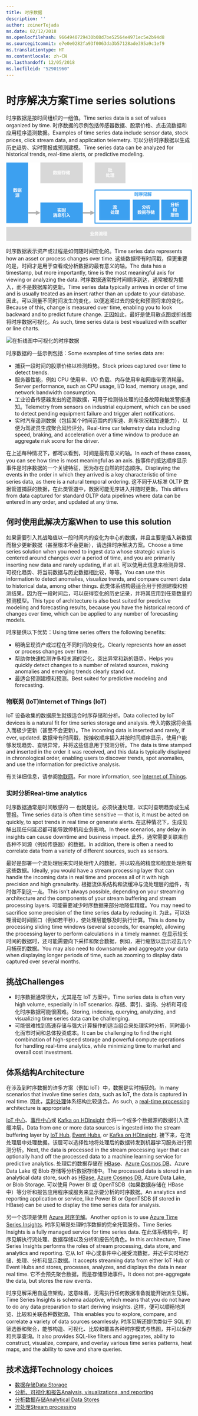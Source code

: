 ```yaml
---
title: 时序数据
description: ''
author: zoinerTejada
ms.date: 02/12/2018
ms.openlocfilehash: 9664940729430b08d7be52564e4971ec5e2b94d8
ms.sourcegitcommit: e7e0e0282fa93f0063da3b57128ade395a9c1ef9
ms.translationtype: HT
ms.contentlocale: zh-CN
ms.lasthandoff: 12/05/2018
ms.locfileid: "52901960"
---
```

# <a name="time-series-solutions"></a><span data-ttu-id="b9fd6-102">时序解决方案</span><span class="sxs-lookup"><span data-stu-id="b9fd6-102">Time series solutions</span></span>

<span data-ttu-id="b9fd6-103">时序数据是按时间组织的一组值。</span><span class="sxs-lookup"><span data-stu-id="b9fd6-103">Time series data is a set of values organized by time.</span></span> <span data-ttu-id="b9fd6-104">时序数据的示例包括传感器数据、股票价格、点击流数据和应用程序遥测数据。</span><span class="sxs-lookup"><span data-stu-id="b9fd6-104">Examples of time series data include sensor data, stock prices, click stream data, and application telemetry.</span></span> <span data-ttu-id="b9fd6-105">可以分析时序数据以生成历史趋势、实时警报或预测建模。</span><span class="sxs-lookup"><span data-stu-id="b9fd6-105">Time series data can be analyzed for historical trends, real-time alerts, or predictive modeling.</span></span>

![时序见解](./images/time-series-insights.png) 

<span data-ttu-id="b9fd6-107">时序数据表示资产或过程是如何随时间变化的。</span><span class="sxs-lookup"><span data-stu-id="b9fd6-107">Time series data represents how an asset or process changes over time.</span></span> <span data-ttu-id="b9fd6-108">这些数据带有时间戳，但更重要的是，时间才是用于查看或分析数据的最有意义的轴。</span><span class="sxs-lookup"><span data-stu-id="b9fd6-108">The data has a timestamp, but more importantly, time is the most meaningful axis for viewing or analyzing the data.</span></span> <span data-ttu-id="b9fd6-109">时序数据通常按时间顺序到达，通常被视为插入，而不是数据库的更新。</span><span class="sxs-lookup"><span data-stu-id="b9fd6-109">Time series data typically arrives in order of time and is usually treated as an insert rather than an update to your database.</span></span> <span data-ttu-id="b9fd6-110">因此，可以测量不同时间发生的变化，以便追溯过去的变化和预测将来的变化。</span><span class="sxs-lookup"><span data-stu-id="b9fd6-110">Because of this, change is measured over time, enabling you to look backward and to predict future change.</span></span> <span data-ttu-id="b9fd6-111">正因如此，最好是使用散点图或折线图将时序数据可视化。</span><span class="sxs-lookup"><span data-stu-id="b9fd6-111">As such, time series data is best visualized with scatter or line charts.</span></span>

![在折线图中可视化的时序数据](./images/time-series-chart.png)

<span data-ttu-id="b9fd6-113">时序数据的一些示例包括：</span><span class="sxs-lookup"><span data-stu-id="b9fd6-113">Some examples of time series data are:</span></span>

- <span data-ttu-id="b9fd6-114">捕获一段时间的股票价格以检测趋势。</span><span class="sxs-lookup"><span data-stu-id="b9fd6-114">Stock prices captured over time to detect trends.</span></span>
- <span data-ttu-id="b9fd6-115">服务器性能，例如 CPU 使用率、I/O 负载、内存使用率和网络带宽消耗量。</span><span class="sxs-lookup"><span data-stu-id="b9fd6-115">Server performance, such as CPU usage, I/O load, memory usage, and network bandwidth consumption.</span></span>
- <span data-ttu-id="b9fd6-116">工业设备传感器发出的遥测数据，可用于检测待处理的设备故障和触发警报通知。</span><span class="sxs-lookup"><span data-stu-id="b9fd6-116">Telemetry from sensors on industrial equipment, which can be used to detect pending equipment failure and trigger alert notifications.</span></span>
- <span data-ttu-id="b9fd6-117">实时汽车遥测数据（包括某个时间范围内的车速、刹车状况和加速能力），以便为驾驶员生成聚合风险评分。</span><span class="sxs-lookup"><span data-stu-id="b9fd6-117">Real-time car telemetry data including speed, braking, and acceleration over a time window to produce an aggregate risk score for the driver.</span></span>

<span data-ttu-id="b9fd6-118">在上述每种情况下，都可以看到，时间是最有意义的轴。</span><span class="sxs-lookup"><span data-stu-id="b9fd6-118">In each of these cases, you can see how time is most meaningful as an axis.</span></span> <span data-ttu-id="b9fd6-119">按事件的抵达顺序显示事件是时序数据的一个关键特征，因为存在自然的时态顺序。</span><span class="sxs-lookup"><span data-stu-id="b9fd6-119">Displaying the events in the order in which they arrived is a key characteristic of time series data, as there is a natural temporal ordering.</span></span> <span data-ttu-id="b9fd6-120">这不同于从标准 OLTP 数据管道捕获的数据，在此类管道中，数据可能无序进入并随时更新。</span><span class="sxs-lookup"><span data-stu-id="b9fd6-120">This differs from data captured for standard OLTP data pipelines where data can be entered in any order, and updated at any time.</span></span>

## <a name="when-to-use-this-solution"></a><span data-ttu-id="b9fd6-121">何时使用此解决方案</span><span class="sxs-lookup"><span data-stu-id="b9fd6-121">When to use this solution</span></span>

<span data-ttu-id="b9fd6-122">如果需要引入其战略值以一段时间内的变化为中心的数据，并且主要是插入新数据而极少更新数据（甚至根本不会更新），请选择时序解决方案。</span><span class="sxs-lookup"><span data-stu-id="b9fd6-122">Choose a time series solution when you need to ingest data whose strategic value is centered around changes over a period of time, and you are primarily inserting new data and rarely updating, if at all.</span></span> <span data-ttu-id="b9fd6-123">可以使用此信息来检测异常、可视化趋势、将当前数据与历史数据相比较，等等。</span><span class="sxs-lookup"><span data-stu-id="b9fd6-123">You can use this information to detect anomalies, visualize trends, and compare current data to historical data, among other things.</span></span> <span data-ttu-id="b9fd6-124">此类体系结构最适合用于预测建模和预测结果，因为在一段时间后，可以获得变化的历史记录，并将其应用到任意数量的预测模型。</span><span class="sxs-lookup"><span data-stu-id="b9fd6-124">This type of architecture is also best suited for predictive modeling and forecasting results, because you have the historical record of changes over time, which can be applied to any number of forecasting models.</span></span> 

<span data-ttu-id="b9fd6-125">时序提供以下优势：</span><span class="sxs-lookup"><span data-stu-id="b9fd6-125">Using time series offers the following benefits:</span></span>

* <span data-ttu-id="b9fd6-126">明确呈现资产或过程在不同时间的变化。</span><span class="sxs-lookup"><span data-stu-id="b9fd6-126">Clearly represents how an asset or process changes over time.</span></span>
* <span data-ttu-id="b9fd6-127">帮助你快速检测许多相关源的变化，突出异常和新的趋势。</span><span class="sxs-lookup"><span data-stu-id="b9fd6-127">Helps you quickly detect changes to a number of related sources, making anomalies and emerging trends clearly stand out.</span></span>
* <span data-ttu-id="b9fd6-128">最适合预测建模和预测。</span><span class="sxs-lookup"><span data-stu-id="b9fd6-128">Best suited for predictive modeling and forecasting.</span></span>

### <a name="internet-of-things-iot"></a><span data-ttu-id="b9fd6-129">物联网 (IoT)</span><span class="sxs-lookup"><span data-stu-id="b9fd6-129">Internet of Things (IoT)</span></span>

<span data-ttu-id="b9fd6-130">IoT 设备收集的数据原生就很适合时序存储和分析。</span><span class="sxs-lookup"><span data-stu-id="b9fd6-130">Data collected by IoT devices is a natural fit for time series storage and analysis.</span></span> <span data-ttu-id="b9fd6-131">传入的数据将会插入而极少更新（甚至不会更新）。</span><span class="sxs-lookup"><span data-stu-id="b9fd6-131">The incoming data is inserted and rarely, if ever, updated.</span></span> <span data-ttu-id="b9fd6-132">数据带有时间戳，按接收顺序插入并按时间顺序显示，使用户能够发现趋势、查明异常，并将这些信息用于预测分析。</span><span class="sxs-lookup"><span data-stu-id="b9fd6-132">The data is time stamped and inserted in the order it was received, and this data is typically displayed in chronological order, enabling users to discover trends, spot anomalies, and use the information for predictive analysis.</span></span>

<span data-ttu-id="b9fd6-133">有关详细信息，请参阅[物联网](../big-data/index.md#internet-of-things-iot)。</span><span class="sxs-lookup"><span data-stu-id="b9fd6-133">For more information, see [Internet of Things](../big-data/index.md#internet-of-things-iot).</span></span>

### <a name="real-time-analytics"></a><span data-ttu-id="b9fd6-134">实时分析</span><span class="sxs-lookup"><span data-stu-id="b9fd6-134">Real-time analytics</span></span>

<span data-ttu-id="b9fd6-135">时序数据通常是时间敏感的 &mdash; 也就是说，必须快速处理，以实时查明趋势或生成警报。</span><span class="sxs-lookup"><span data-stu-id="b9fd6-135">Time series data is often time sensitive &mdash; that is, it must be acted on quickly, to spot trends in real time or generate alerts.</span></span> <span data-ttu-id="b9fd6-136">在这种情况下，生成见解出现任何延迟都可能导致停机和业务影响。</span><span class="sxs-lookup"><span data-stu-id="b9fd6-136">In these scenarios, any delay in insights can cause downtime and business impact.</span></span> <span data-ttu-id="b9fd6-137">此外，通常需要关联来自各种不同源（例如传感器）的数据。</span><span class="sxs-lookup"><span data-stu-id="b9fd6-137">In addition, there is often a need to correlate data from a variety of different sources, such as sensors.</span></span>

<span data-ttu-id="b9fd6-138">最好是部署一个流处理层来实时处理传入的数据，并以较高的精度和粒度处理所有这些数据。</span><span class="sxs-lookup"><span data-stu-id="b9fd6-138">Ideally, you would have a stream processing layer that can handle the incoming data in real time and process all of it with high precision and high granularity.</span></span> <span data-ttu-id="b9fd6-139">根据流体系结构和流缓冲与流处理层的组件，有时做不到这一点。</span><span class="sxs-lookup"><span data-stu-id="b9fd6-139">This isn't always possible, depending on your streaming architecture and the components of your stream buffering and stream processing layers.</span></span> <span data-ttu-id="b9fd6-140">可能需要减少时序数据来部分地降低精度。</span><span class="sxs-lookup"><span data-stu-id="b9fd6-140">You may need to sacrifice some precision of the time series data by reducing it.</span></span> <span data-ttu-id="b9fd6-141">为此，可以处理滑动时间窗口（例如若干秒），使处理层能够及时执行计算。</span><span class="sxs-lookup"><span data-stu-id="b9fd6-141">This is done by processing sliding time windows (several seconds, for example), allowing the processing layer to perform calculations in a timely manner.</span></span> <span data-ttu-id="b9fd6-142">在显示较长时间的数据时，还可能需要向下采样和聚合数据，例如，进行缩放以显示过去几个月捕获的数据。</span><span class="sxs-lookup"><span data-stu-id="b9fd6-142">You may also need to downsample and aggregate your data when displaying longer periods of time, such as zooming to display data captured over several months.</span></span>

## <a name="challenges"></a><span data-ttu-id="b9fd6-143">挑战</span><span class="sxs-lookup"><span data-stu-id="b9fd6-143">Challenges</span></span>

* <span data-ttu-id="b9fd6-144">时序数据通常很大，尤其是在 IoT 方案中。</span><span class="sxs-lookup"><span data-stu-id="b9fd6-144">Time series data is often very high volume, especially in IoT scenarios.</span></span> <span data-ttu-id="b9fd6-145">存储、索引、查询、分析和可视化时序数据可能很困难。</span><span class="sxs-lookup"><span data-stu-id="b9fd6-145">Storing, indexing, querying, analyzing, and visualizing time series data can be challenging.</span></span> 
* <span data-ttu-id="b9fd6-146">可能很难找到高速存储与强大计算操作的适当组合来处理实时分析，同时最小化面市时间和总体投资成本。</span><span class="sxs-lookup"><span data-stu-id="b9fd6-146">It can be challenging to find the right combination of high-speed storage and powerful compute operations for handling real-time analytics, while minimizing time to market and overall cost investment.</span></span>

## <a name="architecture"></a><span data-ttu-id="b9fd6-147">体系结构</span><span class="sxs-lookup"><span data-stu-id="b9fd6-147">Architecture</span></span>

<span data-ttu-id="b9fd6-148">在涉及到时序数据的许多方案（例如 IoT）中，数据是实时捕获的。</span><span class="sxs-lookup"><span data-stu-id="b9fd6-148">In many scenarios that involve time series data, such as IoT, the data is captured in real time.</span></span> <span data-ttu-id="b9fd6-149">因此，[实时处理](../big-data/real-time-processing.md)体系结构比较适合。</span><span class="sxs-lookup"><span data-stu-id="b9fd6-149">As such, a [real-time processing](../big-data/real-time-processing.md) architecture is appropriate.</span></span> 

<span data-ttu-id="b9fd6-150">[IoT 中心](/azure/iot-hub/)、[事件中心](/azure/event-hubs/)或 [Kafka on HDInsight](/azure/hdinsight/kafka/apache-kafka-introduction) 会将一个或多个数据源的数据引入流缓冲层。</span><span class="sxs-lookup"><span data-stu-id="b9fd6-150">Data from one or more data sources is ingested into the stream buffering layer by [IoT Hub](/azure/iot-hub/), [Event Hubs](/azure/event-hubs/), or [Kafka on HDInsight](/azure/hdinsight/kafka/apache-kafka-introduction).</span></span> <span data-ttu-id="b9fd6-151">接下来，在流处理层中处理数据。该层可以选择性地将处理后的数据转发到机器学习服务进行预测分析。</span><span class="sxs-lookup"><span data-stu-id="b9fd6-151">Next, the data is processed in the stream processing layer that can optionally hand off the processed data to a machine learning service for predictive analytics.</span></span> <span data-ttu-id="b9fd6-152">处理后的数据存储在 [HBase](/azure/hdinsight/hbase/apache-hbase-overview)、[Azure Cosmos DB](/azure/cosmos-db/)、Azure Data Lake 或 Blob 存储等分析数据存储中。</span><span class="sxs-lookup"><span data-stu-id="b9fd6-152">The processed data is stored in an analytical data store, such as [HBase](/azure/hdinsight/hbase/apache-hbase-overview), [Azure Cosmos DB](/azure/cosmos-db/), Azure Data Lake, or Blob Storage.</span></span> <span data-ttu-id="b9fd6-153">可以使用 Power BI 或 OpenTSDB（如果数据存储在 HBase 中）等分析和报告应用程序或服务来显示要分析的时序数据。</span><span class="sxs-lookup"><span data-stu-id="b9fd6-153">An analytics and reporting application or service, like Power BI or OpenTSDB (if stored in HBase) can be used to display the time series data for analysis.</span></span>

<span data-ttu-id="b9fd6-154">另一个选项是使用 [Azure 时序见解](/azure/time-series-insights/)。</span><span class="sxs-lookup"><span data-stu-id="b9fd6-154">Another option is to use [Azure Time Series Insights](/azure/time-series-insights/).</span></span> <span data-ttu-id="b9fd6-155">时序见解是处理时序数据的完全托管服务。</span><span class="sxs-lookup"><span data-stu-id="b9fd6-155">Time Series Insights is a fully managed service for time series data.</span></span> <span data-ttu-id="b9fd6-156">在此体系结构中，时序见解执行流处理、数据存储以及分析和报告的角色。</span><span class="sxs-lookup"><span data-stu-id="b9fd6-156">In this architecture, Time Series Insights performs the roles of stream processing, data store, and analytics and reporting.</span></span> <span data-ttu-id="b9fd6-157">它从 IoT 中心或事件中心接受流数据，并近乎实时地存储、处理、分析和显示数据。</span><span class="sxs-lookup"><span data-stu-id="b9fd6-157">It accepts streaming data from either IoT Hub or Event Hubs and stores, processes, analyzes, and displays the data in near real time.</span></span> <span data-ttu-id="b9fd6-158">它不会预先聚合数据，而是存储原始事件。</span><span class="sxs-lookup"><span data-stu-id="b9fd6-158">It does not pre-aggregate the data, but stores the raw events.</span></span>

<span data-ttu-id="b9fd6-159">时序见解采用自适应架构，这意味着，无需执行任何数据准备就能开始派生见解。</span><span class="sxs-lookup"><span data-stu-id="b9fd6-159">Time Series Insights is schema adaptive, which means that you do not have to do any data preparation to start deriving insights.</span></span> <span data-ttu-id="b9fd6-160">这样，便可以顺畅地浏览、比较和关联各种数据源。</span><span class="sxs-lookup"><span data-stu-id="b9fd6-160">This enables you to explore, compare, and correlate a variety of data sources seamlessly.</span></span> <span data-ttu-id="b9fd6-161">时序见解还提供类似于 SQL 的筛选器和聚合，能够构造、可视化、比较和覆盖各种时序模式与热图，并可以保存和共享查询。</span><span class="sxs-lookup"><span data-stu-id="b9fd6-161">It also provides SQL-like filters and aggregates, ability to construct, visualize, compare, and overlay various time series patterns, heat maps, and the ability to save and share queries.</span></span> 

## <a name="technology-choices"></a><span data-ttu-id="b9fd6-162">技术选择</span><span class="sxs-lookup"><span data-stu-id="b9fd6-162">Technology choices</span></span>

- [<span data-ttu-id="b9fd6-163">数据存储</span><span class="sxs-lookup"><span data-stu-id="b9fd6-163">Data Storage</span></span>](../technology-choices/data-storage.md)
- [<span data-ttu-id="b9fd6-164">分析、可视化和报告</span><span class="sxs-lookup"><span data-stu-id="b9fd6-164">Analysis, visualizations, and reporting</span></span>](../technology-choices/analysis-visualizations-reporting.md)
- [<span data-ttu-id="b9fd6-165">分析数据存储</span><span class="sxs-lookup"><span data-stu-id="b9fd6-165">Analytical Data Stores</span></span>](../technology-choices/analytical-data-stores.md)
- [<span data-ttu-id="b9fd6-166">流处理</span><span class="sxs-lookup"><span data-stu-id="b9fd6-166">Stream processing</span></span>](../technology-choices/stream-processing.md)
